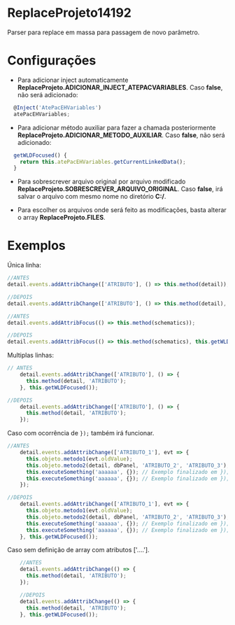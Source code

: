 
# ReplaceProjeto14192
Parser para replace em massa para passagem de novo parâmetro.

# Configurações
   - Para adicionar inject automaticamente **ReplaceProjeto.ADICIONAR_INJECT_ATEPACVARIABLES**. Caso **false**, não será adicionado:
```javascript
  @Inject('AtePacEHVariables')
  atePacEHVariables;
```

   - Para adicionar método auxiliar para fazer a chamada posteriormente **ReplaceProjeto.ADICIONAR_METODO_AUXILIAR**. Caso **false**, não será adicionado:
```javascript
  getWLDFocused() {
    return this.atePacEHVariables.getCurrentLinkedData();
  }
```

   - Para sobrescrever arquivo original por arquivo modificado **ReplaceProjeto.SOBRESCREVER_ARQUIVO_ORIGINAL**. Caso **false**, irá salvar o arquivo com mesmo nome no diretório **C:/**.

   - Para escolher os arquivos onde será feito as modificações, basta alterar o array **ReplaceProjeto.FILES**.

# Exemplos
Única linha:
```javascript
//ANTES
detail.events.addAttribChange(['ATRIBUTO'], () => this.method(detail));

//DEPOIS
detail.events.addAttribChange(['ATRIBUTO'], () => this.method(detail), this.getWLDFocused());
```

```javascript
//ANTES
detail.events.addAttribFocus(() => this.method(schematics));

//DEPOIS
detail.events.addAttribFocus(() => this.method(schematics), this.getWLDFocused());
```

Multiplas linhas:
```javascript
// ANTES
    detail.events.addAttribChange(['ATRIBUTO'], () => {
      this.method(detail, 'ATRIBUTO');
    }, this.getWLDFocused());

//DEPOIS
    detail.events.addAttribChange(['ATRIBUTO'], () => {
      this.method(detail, 'ATRIBUTO');
    });
```

Caso com ocorrência de ```});``` também irá funcionar.
```javascript
//ANTES
    detail.events.addAttribChange(['ATRIBUTO_1'], evt => {
      this.objeto.metodo1(evt.oldValue);
      this.objeto.metodo2(detail, dbPanel, 'ATRIBUTO_2', 'ATRIBUTO_3');
      this.executeSomething('aaaaaa', {}); // Exemplo finalizado em });
      this.executeSomething('aaaaaa', {}); // Exemplo finalizado em });
    });

//DEPOIS
    detail.events.addAttribChange(['ATRIBUTO_1'], evt => {
      this.objeto.metodo1(evt.oldValue);
      this.objeto.metodo2(detail, dbPanel, 'ATRIBUTO_2', 'ATRIBUTO_3');
      this.executeSomething('aaaaaa', {}); // Exemplo finalizado em });
      this.executeSomething('aaaaaa', {}); // Exemplo finalizado em });
    }, this.getWLDFocused());
```

Caso sem definição de array com atributos ['....'].
```javascript
    //ANTES
    detail.events.addAttribChange(() => {
      this.method(detail, 'ATRIBUTO');
    });

    //DEPOIS
    detail.events.addAttribChange(() => {
      this.method(detail, 'ATRIBUTO');
    }, this.getWLDFocused());
```
